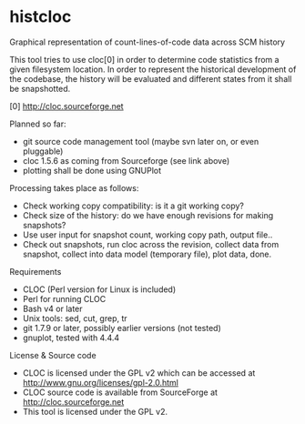 histcloc
========

Graphical representation of count-lines-of-code data across SCM history

This tool tries to use cloc[0] in order to determine code statistics
from a given filesystem location. In order to represent the historical
development of the codebase, the history will be evaluated and different
states from it shall be snapshotted. 

[0] http://cloc.sourceforge.net

Planned so far:
- git source code management tool (maybe svn later on, or even
  pluggable)
- cloc 1.5.6 as coming from Sourceforge (see link above)
- plotting shall be done using GNUPlot

Processing takes place as follows:
- Check working copy compatibility: is it a git working copy? 
- Check size of the history: do we have enough revisions for making
  snapshots? 
- Use user input for snapshot count, working copy path, output file..
- Check out snapshots, run cloc across the revision, collect data from
  snapshot, collect into data model (temporary file), plot data,
  done. 

Requirements
- CLOC (Perl version for Linux is included)
- Perl for running CLOC
- Bash v4 or later
- Unix tools: sed, cut, grep, tr 
- git 1.7.9 or later, possibly earlier versions (not tested)
- gnuplot, tested with 4.4.4

License & Source code
- CLOC is licensed under the GPL v2 which can be accessed at
  http://www.gnu.org/licenses/gpl-2.0.html
- CLOC source code is available from SourceForge at
  http://cloc.sourceforge.net
- This tool is licensed under the GPL v2.


